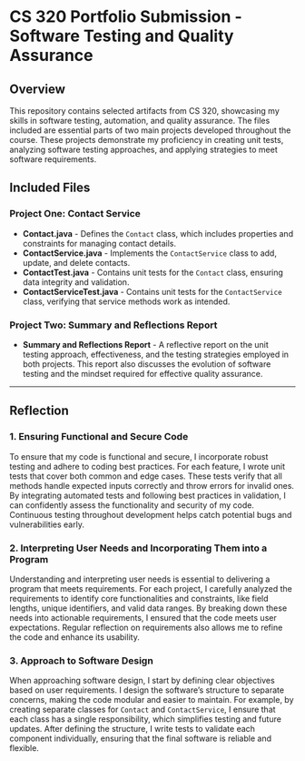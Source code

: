 # **CS 320 Portfolio Submission - Software Testing and Quality Assurance**

## **Overview**
This repository contains selected artifacts from CS 320, showcasing my skills in software testing, automation, and quality assurance. The files included are essential parts of two main projects developed throughout the course. These projects demonstrate my proficiency in creating unit tests, analyzing software testing approaches, and applying strategies to meet software requirements.

## **Included Files**

### **Project One: Contact Service**
- **Contact.java** - Defines the `Contact` class, which includes properties and constraints for managing contact details.
- **ContactService.java** - Implements the `ContactService` class to add, update, and delete contacts.
- **ContactTest.java** - Contains unit tests for the `Contact` class, ensuring data integrity and validation.
- **ContactServiceTest.java** - Contains unit tests for the `ContactService` class, verifying that service methods work as intended.

### **Project Two: Summary and Reflections Report**
- **Summary and Reflections Report** - A reflective report on the unit testing approach, effectiveness, and the testing strategies employed in both projects. This report also discusses the evolution of software testing and the mindset required for effective quality assurance.

---

## **Reflection**

### **1. Ensuring Functional and Secure Code**
To ensure that my code is functional and secure, I incorporate robust testing and adhere to coding best practices. For each feature, I wrote unit tests that cover both common and edge cases. These tests verify that all methods handle expected inputs correctly and throw errors for invalid ones. By integrating automated tests and following best practices in validation, I can confidently assess the functionality and security of my code. Continuous testing throughout development helps catch potential bugs and vulnerabilities early.

### **2. Interpreting User Needs and Incorporating Them into a Program**
Understanding and interpreting user needs is essential to delivering a program that meets requirements. For each project, I carefully analyzed the requirements to identify core functionalities and constraints, like field lengths, unique identifiers, and valid data ranges. By breaking down these needs into actionable requirements, I ensured that the code meets user expectations. Regular reflection on requirements also allows me to refine the code and enhance its usability.

### **3. Approach to Software Design**
When approaching software design, I start by defining clear objectives based on user requirements. I design the software’s structure to separate concerns, making the code modular and easier to maintain. For example, by creating separate classes for `Contact` and `ContactService`, I ensure that each class has a single responsibility, which simplifies testing and future updates. After defining the structure, I write tests to validate each component individually, ensuring that the final software is reliable and flexible.
